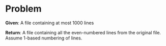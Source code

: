# Problem

**Given**: A file containing at most 1000 lines

**Return**: A file containing all the even-numbered lines from the original
file. Assume 1-based numbering of lines.
